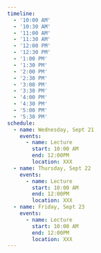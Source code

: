 ```yaml
---
timeline:
  - '10:00 AM'
  - '10:30 AM'
  - '11:00 AM'
  - '11:30 AM'
  - '12:00 PM'
  - '12:30 PM'
  - '1:00 PM'
  - '1:30 PM'
  - '2:00 PM'
  - '2:30 PM'
  - '3:00 PM'
  - '3:30 PM'
  - '4:00 PM'
  - '4:30 PM'
  - '5:00 PM'
  - '5:30 PM'
schedule:
  - name: Wednesday, Sept 21
    events:
      - name: Lecture
        start: 10:00 AM
        end: 12:00PM
        location: XXX
  - name: Thursday, Sept 22
    events:
      - name: Lecture
        start: 10:00 AM
        end: 12:00PM
        location: XXX
  - name: Friday, Sept 23
    events:
      - name: Lecture
        start: 10:00 AM
        end: 12:00PM
        location: XXX
---
```

